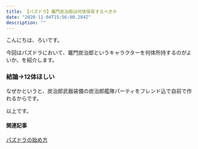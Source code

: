 ```yaml
---
title: 【パズドラ】竈門炭治郎は何体保有するべきか
date: "2020-11-04T15:56:00.284Z"
description: ""
---
```


こんにちは、ろいです。

今回はパズドラにおいて、竈門炭治郎というキャラクターを何体所持するのがよいか、を紹介します。

### 結論→12体ほしい
なぜかというと、炭治郎武器装備の炭治郎艦隊パーティをフレンド込で自前で作れるからです。

以上です。

#### 関連記事
[パズドラの始め方](/pad-start)